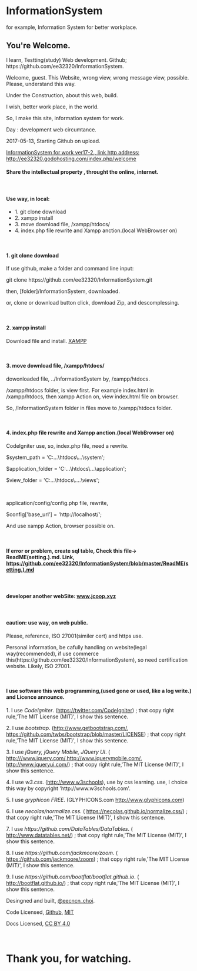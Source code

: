 # InformationSystem
for example, Information System for better workplace.

<h2>You're Welcome.</h2>
<p>I learn, Testting(study) Web development. Github; https://github.com/ee32320/InformationSystem.</p>
<p></p>
<p>Welcome, guest. This Website, wrong view, wrong message view, possible. Please, understand this way.</p>
<p>Under the Construction, about this web, build.</p>
<p>I wish, better work place, in the world.</p>
<p>So, I make this site, information system for work.</p>
<p>Day : development web circumtance.</p>
<p>2017-05-13, Starting Github on upload.</p>
<a href="http://ee32320.godohosting.com/index.php/welcome">InformationSystem for work ver17-2., link http address: http://ee32320.godohosting.com/index.php/welcome</a>
<h4>Share the intellectual property , throught the online, internet.</h4>
<br/>

<h4>Use way, in local:</h4>
<ul>
<li>1. git clone download</li>
<li>2. xampp install</li>
<li>3. move download file, /xampp/htdocs/</li>
<li>4. index.php file rewrite and Xampp anction.(local WebBrowser on)</li>
</ul>
<br/>
<h4>1. git clone download</h4>
<p>If use github, make a folder and command line input: </p>
<p>git clone https://github.com/ee32320/InformationSystem.git</p>
<p>then, [folder]/InformationSystem, downloaded.</p>
<p> or, clone or download button click, download Zip, and descomplessing.</p>
<br/>
<h4>2. xampp install</h4>
<p>Download file and install. <a href="https://www.apachefriends.org/index.html">XAMPP</a></p>
<br/>
<h4>3. move download file, /xampp/htdocs/</h4>
<p>dowonloaded file, ../InformationSystem by, /xampp/htdocs. </p>
<p>/xampp/htdocs folder, is view first. For example index.html in /xampp/htdocs, then xampp Action on, view index.html file on browser.</p>
<p>So, /InformationSystem folder in files move to /xampp/htdocs folder.</p>
<br/>
<h4>4. index.php file rewrite and Xampp anction.(local WebBrowser on)</h4>
<p>CodeIgniter use, so, index.php file, need a rewrite.</p>
<p>$system_path = 'C:...\htdocs\...\system';</p>
<p>$application_folder = 'C:...\htdocs\...\application';</p>
<p>$view_folder = 'C:...\htdocs\....\views';</p>
<br/>
<p>application/config/config.php file, rewrite,</p> 
<p>$config['base_url'] = 'http://localhost/';</p>
<p>And use xampp Action, browser possible on.</p>
<br/>
<h4>If error or problem, create sql table, Check this file-> ReadME(setting.).md. Link, <a href="https://github.com/ee32320/InformationSystem/blob/master/ReadME(setting.).md">https://github.com/ee32320/InformationSystem/blob/master/ReadME(setting.).md</a></h4>
<br/>

<h4>developer another webSite: <a href="http://www.jcoop.xyz">www.jcoop.xyz</a></h4>
<br/>
<h4>caution: use way, on web public.</h4>
<p>Please, reference, ISO 27001(similer cert) and https use.</p>
<p>Personal information, be cafully handling on website(legal way(recommended), if use commerce this(https://github.com/ee32320/InformationSystem), so need certification website. Likely,  ISO 27001.</p>
<br/>

<h4>I use software this web programming,(used gone or used, like a log write.) and Licence announce.</h4>
<p>1. I use <span style="font-style: italic;">CodeIgniter</span>. (<a href="https://twitter.com/CodeIgniter">https://twitter.com/CodeIgniter</a>) ; that copy right rule,'The MIT License (MIT)', I show this sentence.  </p>
	<p>2. I use <span style="font-style: italic;">bootstrap</span>. (<a href="http://www.getbootstrap.com/">http://www.getbootstrap.com/</a>, <a href="https://github.com/twbs/bootstrap/blob/master/LICENSE">https://github.com/twbs/bootstrap/blob/master/LICENSE</a>) ; that copy right rule,'The MIT License (MIT)', I show this sentence.</p>
	<p>3. I use <span style="font-style: italic;">jQuery, jQuery Mobile, JQuery UI</span>. ( <a href="http://www.jquery.com/">http:///www.jquery.com/</a>,<a href="http://www.jquerymobile.com/">http://www.jquerymobile.com/</a>, <a href="http://www.jqueryui.com/">http://www.jqueryui.com/</a>) ; that copy right rule,'The MIT License (MIT)', I show this sentence.</p>
	<p>4. I use <span style="font-style: italic;">w3.css</span>. (<a href="http://www.w3schools.com/">http://www.w3schools</a>), use by css learning. use, I choice this way by copyright 'http://www.w3schools.com'.</p>
	<p>5. I use <span style="font-style:italic;">gryphicon FREE</span>. (GLYPHICONS.com <a href="http://www.glyphicons.com">http://www.glyphicons.com</a>)</p>
	<p>6. I use <span style="font-style:italic;">necolas/normalize.css</span>. ( <a href="https://necolas.github.io/normalize.css/">https://necolas.github.io/normalize.css/</a>) ; that copy right rule,'The MIT License (MIT)', I show this sentence.</p>
	<p>7. I use <span style="font-style:italic;">https://github.com/DataTables/DataTables</span>. ( <a href="http://www.datatables.net/">http://www.datatables.net/</a>) ; that copy right rule,'The MIT License (MIT)', I show this sentence.</p>
	<p>8. I use <span style="font-style:italic;">https://github.com/jackmoore/zoom</span>. ( <a href="https://github.com/jackmoore/zoom">https://github.com/jackmoore/zoom</a>) ; that copy right rule,'The MIT License (MIT)', I show this sentence.</p>
	<p>9. I use <span style="font-style:italic;">https://github.com/bootflat/bootflat.github.io</span>. ( <a href="http://bootflat.github.io/">http://bootflat.github.io/</a>) ; that copy right rule,'The MIT License (MIT)', I show this sentence.</p>
	<p>Desingned and built, <a href="https://twitter.com/eecncn_choi">@eecncn_choi</a>.</p>
	<p>Code Licensed, <a href="https://github.com/ee32320/InformationSystem">Github</a>, <a href="https://github.com/ee32320/InformationSystem/blob/master/LICENSE">MIT</a></p>
	<p>Docs Licensed, <a href="https://creativecommons.org/licenses/by/4.0/">CC BY 4.0</a></p>
<br/> 

<h1>Thank you, for watching.</h1>
